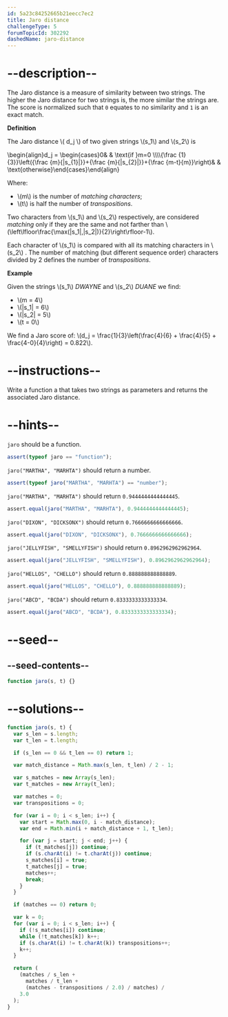 ```yaml
---
id: 5a23c84252665b21eecc7ec2
title: Jaro distance
challengeType: 5
forumTopicId: 302292
dashedName: jaro-distance
---
```


# --description--

The Jaro distance is a measure of similarity between two strings. The higher the Jaro distance for two strings is, the more similar the strings are. The score is normalized such that `0` equates to no similarity and `1` is an exact match.

**Definition**

The Jaro distance \\( d_j \\) of two given strings \\(s_1\\) and \\(s_2\\) is

\\begin{align}d_j = \\begin{cases}0& & \\text{if }m=0 \\\\\\\\{\\frac {1}{3}}\\left({\\frac {m}{|s\_{1}|}}+{\\frac {m}{|s\_{2}|}}+{\\frac {m-t}{m}}\\right)& & \\text{otherwise}\\end{cases}\\end{align}

Where:

<ul>
  <li>\(m\) is the number of <i>matching characters</i>;</li>
  <li> \(t\) is half the number of <i>transpositions</i>.</li>
</ul>

Two characters from \\(s_1\\) and \\(s_2\\) respectively, are considered _matching_ only if they are the same and not farther than \\(\\left\\lfloor\\frac{\\max(|s_1|,|s_2|)}{2}\\right\\rfloor-1\\).

Each character of \\(s_1\\) is compared with all its matching characters in \\(s_2\\) . The number of matching (but different sequence order) characters divided by 2 defines the number of _transpositions_.

**Example**

Given the strings \\(s_1\\) _DWAYNE_ and \\(s_2\\) _DUANE_ we find:

<ul>
  <li>\(m = 4\)</li>
  <li>\(|s_1| = 6\)</li>
  <li>\(|s_2| = 5\)</li>
  <li>\(t = 0\)</li>
</ul>

We find a Jaro score of: \\(d_j = \\frac{1}{3}\\left(\\frac{4}{6} + \\frac{4}{5} + \\frac{4-0}{4}\\right) = 0.822\\).

# --instructions--

Write a function a that takes two strings as parameters and returns the associated Jaro distance.

# --hints--

`jaro` should be a function.

```js
assert(typeof jaro == "function");
```

`jaro("MARTHA", "MARHTA")` should return a number.

```js
assert(typeof jaro("MARTHA", "MARHTA") == "number");
```

`jaro("MARTHA", "MARHTA")` should return `0.9444444444444445`.

```js
assert.equal(jaro("MARTHA", "MARHTA"), 0.9444444444444445);
```

`jaro("DIXON", "DICKSONX")` should return `0.7666666666666666`.

```js
assert.equal(jaro("DIXON", "DICKSONX"), 0.7666666666666666);
```

`jaro("JELLYFISH", "SMELLYFISH")` should return `0.8962962962962964`.

```js
assert.equal(jaro("JELLYFISH", "SMELLYFISH"), 0.8962962962962964);
```

`jaro("HELLOS", "CHELLO")` should return `0.888888888888889`.

```js
assert.equal(jaro("HELLOS", "CHELLO"), 0.888888888888889);
```

`jaro("ABCD", "BCDA")` should return `0.8333333333333334`.

```js
assert.equal(jaro("ABCD", "BCDA"), 0.8333333333333334);
```

# --seed--

## --seed-contents--

```js
function jaro(s, t) {}
```

# --solutions--

```js
function jaro(s, t) {
  var s_len = s.length;
  var t_len = t.length;

  if (s_len == 0 && t_len == 0) return 1;

  var match_distance = Math.max(s_len, t_len) / 2 - 1;

  var s_matches = new Array(s_len);
  var t_matches = new Array(t_len);

  var matches = 0;
  var transpositions = 0;

  for (var i = 0; i < s_len; i++) {
    var start = Math.max(0, i - match_distance);
    var end = Math.min(i + match_distance + 1, t_len);

    for (var j = start; j < end; j++) {
      if (t_matches[j]) continue;
      if (s.charAt(i) != t.charAt(j)) continue;
      s_matches[i] = true;
      t_matches[j] = true;
      matches++;
      break;
    }
  }

  if (matches == 0) return 0;

  var k = 0;
  for (var i = 0; i < s_len; i++) {
    if (!s_matches[i]) continue;
    while (!t_matches[k]) k++;
    if (s.charAt(i) != t.charAt(k)) transpositions++;
    k++;
  }

  return (
    (matches / s_len +
      matches / t_len +
      (matches - transpositions / 2.0) / matches) /
    3.0
  );
}
```
